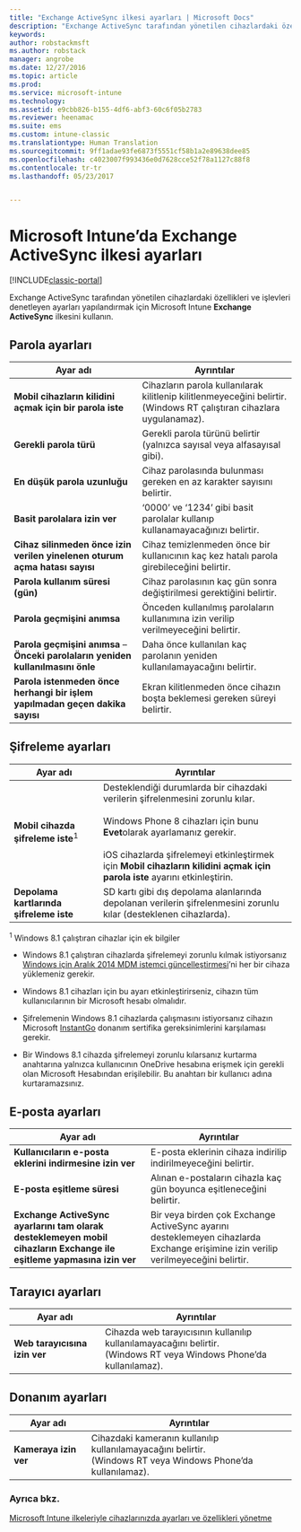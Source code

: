 ```yaml
---
title: "Exchange ActiveSync ilkesi ayarları | Microsoft Docs"
description: "Exchange ActiveSync tarafından yönetilen cihazlardaki özellikleri ve işlevleri denetlemenize olanak sağlayan ayarları yapılandırmak için, Intune Exchange ActiveSync ilkesini kullanın."
keywords: 
author: robstackmsft
ms.author: robstack
manager: angrobe
ms.date: 12/27/2016
ms.topic: article
ms.prod: 
ms.service: microsoft-intune
ms.technology: 
ms.assetid: e9cbb826-b155-4df6-abf3-60c6f05b2783
ms.reviewer: heenamac
ms.suite: ems
ms.custom: intune-classic
ms.translationtype: Human Translation
ms.sourcegitcommit: 9ff1adae93fe6873f5551cf58b1a2e89638dee85
ms.openlocfilehash: c4023007f993436e0d7628cce52f78a1127c88f8
ms.contentlocale: tr-tr
ms.lasthandoff: 05/23/2017


---
```


# <a name="exchange-activesync-policy-settings-in-microsoft-intune"></a>Microsoft Intune’da Exchange ActiveSync ilkesi ayarları

[!INCLUDE[classic-portal](../includes/classic-portal.md)]

Exchange ActiveSync tarafından yönetilen cihazlardaki özellikleri ve işlevleri denetleyen ayarları yapılandırmak için Microsoft Intune **Exchange ActiveSync** ilkesini kullanın.


## <a name="password-settings"></a>Parola ayarları

|Ayar adı|Ayrıntılar
|----------------|---|
|**Mobil cihazların kilidini açmak için bir parola iste**|Cihazların parola kullanılarak kilitlenip kilitlenmeyeceğini belirtir.<br>(Windows RT çalıştıran cihazlara uygulanamaz).|
|**Gerekli parola türü**|Gerekli parola türünü belirtir (yalnızca sayısal veya alfasayısal gibi).|
|**En düşük parola uzunluğu**|Cihaz parolasında bulunması gereken en az karakter sayısını belirtir.|
|**Basit parolalara izin ver**|‘0000’ ve ‘1234’ gibi basit parolalar kullanıp kullanamayacağınızı belirtir.|
|**Cihaz silinmeden önce izin verilen yinelenen oturum açma hatası sayısı**|Cihaz temizlenmeden önce bir kullanıcının kaç kez hatalı parola girebileceğini belirtir.|
|**Parola kullanım süresi (gün)**|Cihaz parolasının kaç gün sonra değiştirilmesi gerektiğini belirtir.
|**Parola geçmişini anımsa**|Önceden kullanılmış parolaların kullanımına izin verilip verilmeyeceğini belirtir.|
|**Parola geçmişini anımsa** – **Önceki parolaların yeniden kullanılmasını önle**|Daha önce kullanılan kaç parolanın yeniden kullanılamayacağını belirtir.|
|**Parola istenmeden önce herhangi bir işlem yapılmadan geçen dakika sayısı**|Ekran kilitlenmeden önce cihazın boşta beklemesi gereken süreyi belirtir.

## <a name="encryption-settings"></a>Şifreleme ayarları

|Ayar adı|Ayrıntılar|
|----------------|---|
|**Mobil cihazda şifreleme iste**<sup>1</sup>|Desteklendiği durumlarda bir cihazdaki verilerin şifrelenmesini zorunlu kılar.<br><br>Windows Phone 8 cihazları için bunu **Evet**olarak ayarlamanız gerekir.<br /><br />iOS cihazlarda şifrelemeyi etkinleştirmek için **Mobil cihazların kilidini açmak için parola iste** ayarını etkinleştirin.|
|**Depolama kartlarında şifreleme iste**|SD kartı gibi dış depolama alanlarında depolanan verilerin şifrelenmesini zorunlu kılar (desteklenen cihazlarda).
<sup>1</sup> Windows 8.1 çalıştıran cihazlar için ek bilgiler

-   Windows 8.1 çalıştıran cihazlarda şifrelemeyi zorunlu kılmak istiyorsanız [Windows için Aralık 2014 MDM istemci güncelleştirmesi](https://support.microsoft.com/kb/3013816)’ni her bir cihaza yüklemeniz gerekir.

-   Windows 8.1 cihazları için bu ayarı etkinleştirirseniz, cihazın tüm kullanıcılarının bir Microsoft hesabı olmalıdır.

-   Şifrelemenin Windows 8.1 cihazlarda çalışmasını istiyorsanız cihazın Microsoft [InstantGo](http://blogs.windows.com/bloggingwindows/2014/06/19/instantgo-a-better-way-to-sleep/) donanım sertifika gereksinimlerini karşılaması gerekir.

-   Bir Windows 8.1 cihazda şifrelemeyi zorunlu kılarsanız kurtarma anahtarına yalnızca kullanıcının OneDrive hesabına erişmek için gerekli olan Microsoft Hesabından erişilebilir. Bu anahtarı bir kullanıcı adına kurtaramazsınız.

## <a name="email-settings"></a>E-posta ayarları

|Ayar adı|Ayrıntılar
|----------------|---|
|**Kullanıcıların e-posta eklerini indirmesine izin ver**|E-posta eklerinin cihaza indirilip indirilmeyeceğini belirtir.|
|**E-posta eşitleme süresi**|Alınan e-postaların cihazla kaç gün boyunca eşitleneceğini belirtir.
|**Exchange ActiveSync ayarlarını tam olarak desteklemeyen mobil cihazların Exchange ile eşitleme yapmasına izin ver**|Bir veya birden çok Exchange ActiveSync ayarını desteklemeyen cihazlarda Exchange erişimine izin verilip verilmeyeceğini belirtir.

## <a name="browser-settings"></a>Tarayıcı ayarları

|Ayar adı|Ayrıntılar
|----------------|---|
|**Web tarayıcısına izin ver**|Cihazda web tarayıcısının kullanılıp kullanılamayacağını belirtir.<br>(Windows RT veya Windows Phone’da kullanılamaz).

## <a name="hardware-settings"></a>Donanım ayarları

|Ayar adı|Ayrıntılar
|----------------|---|
|**Kameraya izin ver**|Cihazdaki kameranın kullanılıp kullanılamayacağını belirtir.<br>(Windows RT veya Windows Phone’da kullanılamaz).



### <a name="see-also"></a>Ayrıca bkz.
[Microsoft Intune ilkeleriyle cihazlarınızda ayarları ve özellikleri yönetme](manage-settings-and-features-on-your-devices-with-microsoft-intune-policies.md)

